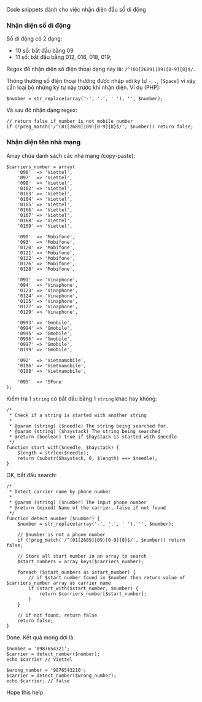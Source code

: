 Code snippets dành cho việc nhận diện đầu số di động

### Nhận diện số di động

Số di động có 2 dạng:

- 10 số: bắt đầu bằng 09
- 11 số: bắt đầu bằng 012, 016, 018, 019;

Regex để nhận diện số điện thoại dạng này là: `/^(01[2689]|09)[0-9]{8}$/`.

Thông thường số điện thoại thường được nhập với ký tự `-`, `.`, `[Space]` vì vậy cần loại bỏ những ký tự này trước khi nhận diện. Ví dụ (PHP):

    $number = str_replace(array('-', '.', ' '), '', $number);

Và sau đó nhận dạng regex:

    // return false if number is not mobile number
    if (!preg_match('/^(01[2689]|09)[0-9]{8}$/', $number)) return false;

### Nhận diện tên nhà mạng

Array chứa danh sách các nhà mạng (copy-paste):

    $carriers_number = array(
        '096'  => 'Viettel',
        '097'  => 'Viettel',
        '098'  => 'Viettel',
        '0162' => 'Viettel',
        '0163' => 'Viettel',
        '0164' => 'Viettel',
        '0165' => 'Viettel',
        '0166' => 'Viettel',
        '0167' => 'Viettel',
        '0168' => 'Viettel',
        '0169' => 'Viettel',
        
        '090'  => 'Mobifone',
        '093'  => 'Mobifone',
        '0120' => 'Mobifone',
        '0121' => 'Mobifone',
        '0122' => 'Mobifone',
        '0126' => 'Mobifone',
        '0128' => 'Mobifone',
        
        '091'  => 'Vinaphone',
        '094'  => 'Vinaphone',
        '0123' => 'Vinaphone',
        '0124' => 'Vinaphone',
        '0125' => 'Vinaphone',
        '0127' => 'Vinaphone',
        '0129' => 'Vinaphone',
        
        '0993' => 'Gmobile',
        '0994' => 'Gmobile',
        '0995' => 'Gmobile',
        '0996' => 'Gmobile',
        '0997' => 'Gmobile',
        '0199' => 'Gmobile',
        
        '092'  => 'Vietnamobile',
        '0186' => 'Vietnamobile',
        '0188' => 'Vietnamobile',
        
        '095'  => 'SFone'
    );

Kiểm tra 1 `string` có bắt đầu bằng 1 `string` khác hay không:

    /*
     * Check if a string is started with another string
     *
     * @param (string) ($needle) The string being searched for.
     * @param (string) ($haystack) The string being searched
     * @return (boolean) true if $haystack is started with $needle
     */
    function start_with($needle, $haystack) {
        $length = strlen($needle);
        return (substr($haystack, 0, $length) === $needle);
    }

OK, bắt đầu search:

    /*
     * Detect carrier name by phone number
     *
     * @param (string) ($number) The input phone number
     * @return (mixed) Name of the carrier, false if not found
     */
    function detect_number ($number) {
    	$number = str_replace(array('-', '.', ' '), '', $number);
    	
        // $number is not a phone number
        if (!preg_match('/^(01[2689]|09)[0-9]{8}$/', $number)) return false;
    
    	// Store all start number in an array to search
        $start_numbers = array_keys($carriers_number);
        
        foreach ($start_numbers as $start_number) {
            // if $start number found in $number then return value of $carriers_number array as carrier name
        	if (start_with($start_number, $number) {
            	return $carriers_number[$start_number];
            }
        }
        
        // if not found, return false
        return false;
    }

Done. Kết quả mong đợi là:

    $number = '0987654321';
    $carrier = detect_number($number);
    echo $carrier // Viettel
    
    $wrong_number = '9876543210';
    $carrier = detect_number($wrong_number);
    echo $carrier; // false

Hope this help.
